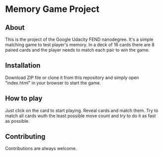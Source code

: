 # Memory Game Project

## About
This is the project of the Google Udacity FEND nanodegree.
It's a simple matching game to test player's memory. In a deck of 16 cards there are 8 paired cards and the player needs to match each pair to win the game.

## Installation
Download ZIP file or clone it from this repository and simply open "index.html" in your browser to start the game.

## How to play
Just click on the card to start playing.
Reveal cards and match them.
Try to match all cards wuth the least possible move count and try to do it as fast as possible. 

## Contributing
Contributions are always welcome.